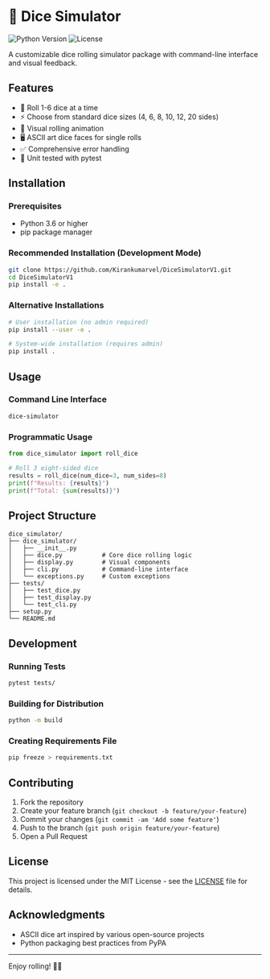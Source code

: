 # 🎲 Dice Simulator 

![Python Version](https://img.shields.io/badge/python-3.6%2B-blue)
![License](https://img.shields.io/badge/license-MIT-green)

A customizable dice rolling simulator package with command-line interface and visual feedback.

## Features

- 🎲 Roll 1-6 dice at a time
- ⚡ Choose from standard dice sizes (4, 6, 8, 10, 12, 20 sides)
- 🌟 Visual rolling animation
- 🖥️ ASCII art dice faces for single rolls
- ✅ Comprehensive error handling
- 🧪 Unit tested with pytest

## Installation

### Prerequisites
- Python 3.6 or higher
- pip package manager

### Recommended Installation (Development Mode)
```bash
git clone https://github.com/Kirankumarvel/DiceSimulatorV1.git
cd DiceSimulatorV1
pip install -e .
```

### Alternative Installations
```bash
# User installation (no admin required)
pip install --user -e .

# System-wide installation (requires admin)
pip install .
```

## Usage

### Command Line Interface
```bash
dice-simulator
```

### Programmatic Usage
```python
from dice_simulator import roll_dice

# Roll 3 eight-sided dice
results = roll_dice(num_dice=3, num_sides=8)
print(f"Results: {results}")
print(f"Total: {sum(results)}")
```

## Project Structure
```
dice_simulator/
├── dice_simulator/
│   ├── __init__.py
│   ├── dice.py           # Core dice rolling logic
│   ├── display.py        # Visual components
│   ├── cli.py            # Command-line interface
│   └── exceptions.py     # Custom exceptions
├── tests/
│   ├── test_dice.py
│   ├── test_display.py
│   └── test_cli.py
├── setup.py
└── README.md
```

## Development

### Running Tests
```bash
pytest tests/
```

### Building for Distribution
```bash
python -m build
```

### Creating Requirements File
```bash
pip freeze > requirements.txt
```

## Contributing

1. Fork the repository
2. Create your feature branch (`git checkout -b feature/your-feature`)
3. Commit your changes (`git commit -am 'Add some feature'`)
4. Push to the branch (`git push origin feature/your-feature`)
5. Open a Pull Request

## License

This project is licensed under the MIT License - see the [LICENSE](LICENSE) file for details.

## Acknowledgments

- ASCII dice art inspired by various open-source projects
- Python packaging best practices from PyPA

---

Enjoy rolling! 🎲✨
